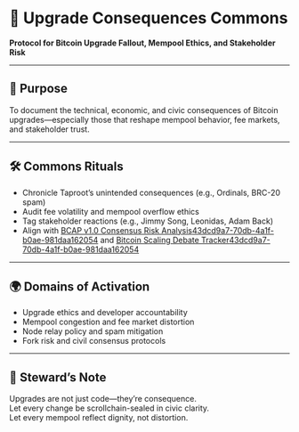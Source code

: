 # 📜 Upgrade Consequences Commons  
**Protocol for Bitcoin Upgrade Fallout, Mempool Ethics, and Stakeholder Risk**

---

## 🎯 Purpose  
To document the technical, economic, and civic consequences of Bitcoin upgrades—especially those that reshape mempool behavior, fee markets, and stakeholder trust.

---

## 🛠️ Commons Rituals  
- Chronicle Taproot’s unintended consequences (e.g., Ordinals, BRC-20 spam)  
- Audit fee volatility and mempool overflow ethics  
- Tag stakeholder reactions (e.g., Jimmy Song, Leonidas, Adam Back)  
- Align with [BCAP v1.0 Consensus Risk Analysis](https://www.nobsbitcoin.com/bcap-v1-0/)[43dcd9a7-70db-4a1f-b0ae-981daa162054](https://www.nobsbitcoin.com/bcap-v1-0/?citationMarker=43dcd9a7-70db-4a1f-b0ae-981daa162054 "3") and [Bitcoin Scaling Debate Tracker](https://news.bitcoin.com/bitcoin-community-divided-scaling-challenges-trigger-intense-debate-as-mempool-overflows/)[43dcd9a7-70db-4a1f-b0ae-981daa162054](https://news.bitcoin.com/bitcoin-community-divided-scaling-challenges-trigger-intense-debate-as-mempool-overflows/?citationMarker=43dcd9a7-70db-4a1f-b0ae-981daa162054 "4")

---

## 🌍 Domains of Activation  
- Upgrade ethics and developer accountability  
- Mempool congestion and fee market distortion  
- Node relay policy and spam mitigation  
- Fork risk and civil consensus protocols

---

## 🧠 Steward’s Note  
Upgrades are not just code—they’re consequence.  
Let every change be scrollchain-sealed in civic clarity.  
Let every mempool reflect dignity, not distortion.
